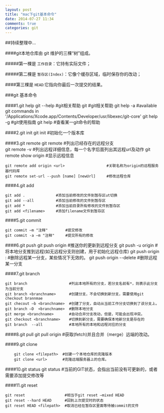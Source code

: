 ```yaml
---
layout: post
title: "mac下git基本命令"
date: 2014-07-27 11:34
comments: true
categories: git
---
```


##持续整理中...

####git本地仓库由 git 维护的三棵“树”组成。

#####第一棵是 `工作目录`：它持有实际文件；

#####第二棵是 `暂存区(Index)`：它像个缓存区域，临时保存你的改动；

####第三棵是 `HEAD`:它指向你最后一次提交的结果。

<!--more-->

###git 基本命令

####1.git help
    git --help              #git相关帮助
    git                     #git相关帮助
    git help -a             #available git commands in '/Applications/Xcode.app/Contents/Developer/usr/libexec/git-core'
    git help -g             #git使用指南
    git help <command>      #查看某一git命令的帮助

####2.git init
    git init         #初始化一个版本库
    
####3.git remote
    git remote             #列出已经存在的远程分支  
    git remote -v          #列出远程详细信息，每一个名字后面列出其远程url及动作
    git remote show origin #显示远程信息
    
    git remote add origin <url>                   #关联名称为origin的远程服务器代码库
    git remote set-url --push [name] [newUrl]     #修改远程仓库

####4.git add    

    git add .              #添加当前修改的文件到暂存区ut切换
    git add --all          #添加当前修改的文件到暂存区
    git add *              #添加当前目录所有修改的文件到暂存区
    git add <filename>     #添加filename文件到暂存区 
    
####5.git commit

    git commit –m "注释"        #提交修改
    git commit -a –m "注释"     #提交所有的修改
    
####6.git push 
    git push origin <branchname>            #推送你的更新到远程分支
    git push -u origin <branchname>         #将本地分支推到远程(如无远程分支则创建，用于初始化远程仓库)
    git push origin :<branchname>           #删除远程某一分支，某些情况下无效的。
    git push origin --delete <branchname>   #删除远程某一分支
    
    
####7.git branch

    git branch                   #列出本地所有的分支，若分支名前有*，则表示此分支为当前分支
    git branch <branchname>      #创建分支，不会切换到新分支，需要使用git checkout brannmae
    git checout –b <branchname>  #创建了分支，自动从当前工作分支切换到了该分支上。
    git branch –D  <branchname>  #删除本地分支
    git merge <branchname>       #自动合并分支改动，但是，可能会出现冲突。
    git checkout <branchname>    #切换到新分支，需要确保本地新分支是存在的
    git branch  --all            #本地所有的本地和远程对应的分支

####8.git pull
    git pull origin <branchname>  #获取(fetch)并且合并（merge）远端的改动。
    
####9.git clone
        
        git clone <filepath>  #创建一个本地仓库的克隆版本 
        git clone <url>       #克隆远端服务器上的仓库。
        
####10.git status
    git status    #当前的GIT状态，会指出当前没有可更新的，或者需要添加提交修改等
    
####11.git reset

    git reset                  #相当于git reset –mixed HEAD  
    git reset --hard HEAD      #回到上次提交时的状态 
    git reset HEAD <filepath>  #取消已经在暂存区里面等待被commit的文件
    


           
    
    
    
    